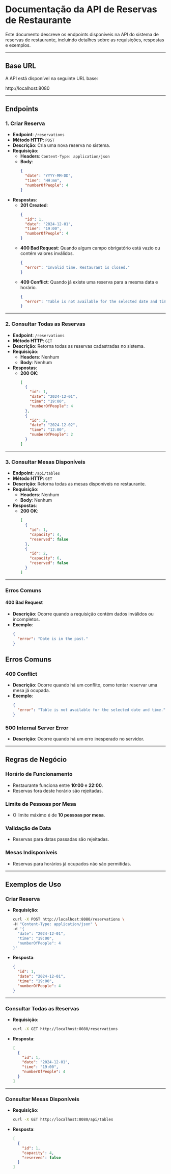 # Documentação da API de Reservas de Restaurante

Este documento descreve os endpoints disponíveis na API do sistema de reservas de restaurante, incluindo detalhes sobre as requisições, respostas e exemplos.

---

## **Base URL**

A API está disponível na seguinte URL base:

http://localhost:8080


---

## **Endpoints**

### 1. Criar Reserva

- **Endpoint**: `/reservations`
- **Método HTTP**: `POST`
- **Descrição**: Cria uma nova reserva no sistema.
- **Requisição**:
  - **Headers**: `Content-Type: application/json`
  - **Body**:
    ```json
    {
      "date": "YYYY-MM-DD",
      "time": "HH:mm",
      "numberOfPeople": 4
    }
    ```
- **Respostas**:
  - **201 Created**:
    ```json
    {
      "id": 1,
      "date": "2024-12-01",
      "time": "19:00",
      "numberOfPeople": 4
    }
    ```
  - **400 Bad Request**: Quando algum campo obrigatório está vazio ou contém valores inválidos.
    ```json
    {
      "error": "Invalid time. Restaurant is closed."
    }
    ```
  - **409 Conflict**: Quando já existe uma reserva para a mesma data e horário.
    ```json
    {
      "error": "Table is not available for the selected date and time."
    }
    ```

---

### 2. Consultar Todas as Reservas

- **Endpoint**: `/reservations`
- **Método HTTP**: `GET`
- **Descrição**: Retorna todas as reservas cadastradas no sistema.
- **Requisição**:
  - **Headers**: Nenhum
  - **Body**: Nenhum
- **Respostas**:
  - **200 OK**:
    ```json
    [
      {
        "id": 1,
        "date": "2024-12-01",
        "time": "19:00",
        "numberOfPeople": 4
      },
      {
        "id": 2,
        "date": "2024-12-02",
        "time": "12:00",
        "numberOfPeople": 2
      }
    ]
    ```

---

### 3. Consultar Mesas Disponíveis

- **Endpoint**: `/api/tables`
- **Método HTTP**: `GET`
- **Descrição**: Retorna todas as mesas disponíveis no restaurante.
- **Requisição**:
  - **Headers**: Nenhum
  - **Body**: Nenhum
- **Respostas**:
  - **200 OK**:
    ```json
    [
      {
        "id": 1,
        "capacity": 4,
        "reserved": false
      },
      {
        "id": 2,
        "capacity": 6,
        "reserved": false
      }
    ]
    ```

---

### **Erros Comuns**

#### **400 Bad Request**

- **Descrição**: Ocorre quando a requisição contém dados inválidos ou incompletos.
- **Exemplo**:
  ```json
  {
    "error": "Date is in the past."
  }

## **Erros Comuns**

### **409 Conflict**
- **Descrição**: Ocorre quando há um conflito, como tentar reservar uma mesa já ocupada.
- **Exemplo**:
  ```json
  {
    "error": "Table is not available for the selected date and time."
  }
  ```

### **500 Internal Server Error**
- **Descrição**: Ocorre quando há um erro inesperado no servidor.

---

## **Regras de Negócio**

### **Horário de Funcionamento**
- Restaurante funciona entre **10:00** e **22:00**.
- Reservas fora deste horário são rejeitadas.

### **Limite de Pessoas por Mesa**
- O limite máximo é de **10 pessoas por mesa**.

### **Validação de Data**
- Reservas para datas passadas são rejeitadas.

### **Mesas Indisponíveis**
- Reservas para horários já ocupados não são permitidas.

---

## **Exemplos de Uso**

### **Criar Reserva**

- **Requisição**:
  ```bash
  curl -X POST http://localhost:8080/reservations \
  -H "Content-Type: application/json" \
  -d '{
    "date": "2024-12-01",
    "time": "19:00",
    "numberOfPeople": 4
  }'
  ```

- **Resposta**:
  ```json
  {
    "id": 1,
    "date": "2024-12-01",
    "time": "19:00",
    "numberOfPeople": 4
  }
  ```

---

### **Consultar Todas as Reservas**

- **Requisição**:
  ```bash
  curl -X GET http://localhost:8080/reservations
  ```

- **Resposta**:
  ```json
  [
    {
      "id": 1,
      "date": "2024-12-01",
      "time": "19:00",
      "numberOfPeople": 4
    }
  ]
  ```

---

### **Consultar Mesas Disponíveis**

- **Requisição**:
  ```bash
  curl -X GET http://localhost:8080/api/tables
  ```

- **Resposta**:
  ```json
  [
    {
      "id": 1,
      "capacity": 4,
      "reserved": false
    }
  ]
  ```

